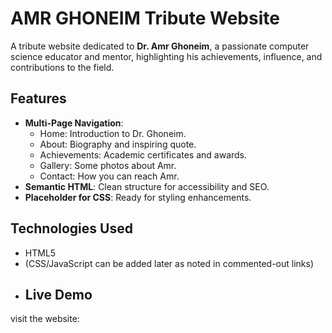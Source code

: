 # AMR GHONEIM Tribute Website

A tribute website dedicated to **Dr. Amr Ghoneim**, a passionate computer science educator and mentor, highlighting his achievements, influence, and contributions to the field.

## Features
- **Multi-Page Navigation**: 
  - Home: Introduction to Dr. Ghoneim.
  - About: Biography and inspiring quote.
  - Achievements: Academic certificates and awards.
  - Gallery: Some photos about Amr.
  - Contact: How you can reach Amr.
- **Semantic HTML**: 
Clean structure for accessibility and SEO.
- **Placeholder for CSS**: 
Ready for styling enhancements.

## Technologies Used
- HTML5
- (CSS/JavaScript can be added later as noted in commented-out links)
- ## Live Demo
 visit the website:
